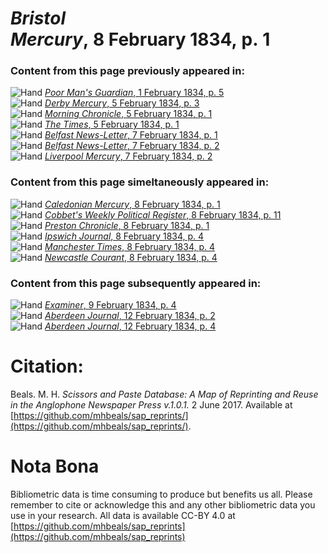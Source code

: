 # *Bristol Mercury*, 8 February 1834, p. 1  
  
### Content from this page previously appeared in:  
![Hand](http://scissorsandpaste.net/wp-content/uploads/2017/06/smallhandpointer.png) [*Poor Man's Guardian*, 1 February 1834, p. 5](https://mhbeals.github.io/sap_html/Poor-Man's-Guardian/Poor-Man's-Guardian-1-February-1834-p-5)  
![Hand](http://scissorsandpaste.net/wp-content/uploads/2017/06/smallhandpointer.png) [*Derby Mercury*, 5 February 1834, p. 3](https://mhbeals.github.io/sap_html/Derby-Mercury/Derby-Mercury-5-February-1834-p-3)  
![Hand](http://scissorsandpaste.net/wp-content/uploads/2017/06/smallhandpointer.png) [*Morning Chronicle*, 5 February 1834, p. 1](https://mhbeals.github.io/sap_html/Morning-Chronicle/Morning-Chronicle-5-February-1834-p-1)  
![Hand](http://scissorsandpaste.net/wp-content/uploads/2017/06/smallhandpointer.png) [*The Times*, 5 February 1834, p. 1](https://mhbeals.github.io/sap_html/The-Times/The-Times-5-February-1834-p-1)  
![Hand](http://scissorsandpaste.net/wp-content/uploads/2017/06/smallhandpointer.png) [*Belfast News-Letter*, 7 February 1834, p. 1](https://mhbeals.github.io/sap_html/Belfast-News-Letter/Belfast-News-Letter-7-February-1834-p-1)  
![Hand](http://scissorsandpaste.net/wp-content/uploads/2017/06/smallhandpointer.png) [*Belfast News-Letter*, 7 February 1834, p. 2](https://mhbeals.github.io/sap_html/Belfast-News-Letter/Belfast-News-Letter-7-February-1834-p-2)  
![Hand](http://scissorsandpaste.net/wp-content/uploads/2017/06/smallhandpointer.png) [*Liverpool Mercury*, 7 February 1834, p. 2](https://mhbeals.github.io/sap_html/Liverpool-Mercury/Liverpool-Mercury-7-February-1834-p-2)  
  
### Content from this page simeltaneously appeared in:  
![Hand](http://scissorsandpaste.net/wp-content/uploads/2017/06/smallhandpointer.png) [*Caledonian Mercury*, 8 February 1834, p. 1](https://mhbeals.github.io/sap_html/Caledonian-Mercury/Caledonian-Mercury-8-February-1834-p-1)  
![Hand](http://scissorsandpaste.net/wp-content/uploads/2017/06/smallhandpointer.png) [*Cobbet's Weekly Political Register*, 8 February 1834, p. 11](https://mhbeals.github.io/sap_html/Cobbet's-Weekly-Political-Register/Cobbet's-Weekly-Political-Register-8-February-1834-p-11)  
![Hand](http://scissorsandpaste.net/wp-content/uploads/2017/06/smallhandpointer.png) [*Preston Chronicle*, 8 February 1834, p. 1](https://mhbeals.github.io/sap_html/Preston-Chronicle/Preston-Chronicle-8-February-1834-p-1)  
![Hand](http://scissorsandpaste.net/wp-content/uploads/2017/06/smallhandpointer.png) [*Ipswich Journal*, 8 February 1834, p. 4](https://mhbeals.github.io/sap_html/Ipswich-Journal/Ipswich-Journal-8-February-1834-p-4)  
![Hand](http://scissorsandpaste.net/wp-content/uploads/2017/06/smallhandpointer.png) [*Manchester Times*, 8 February 1834, p. 4](https://mhbeals.github.io/sap_html/Manchester-Times/Manchester-Times-8-February-1834-p-4)  
![Hand](http://scissorsandpaste.net/wp-content/uploads/2017/06/smallhandpointer.png) [*Newcastle Courant*, 8 February 1834, p. 4](https://mhbeals.github.io/sap_html/Newcastle-Courant/Newcastle-Courant-8-February-1834-p-4)  
  
### Content from this page subsequently appeared in:  
![Hand](http://scissorsandpaste.net/wp-content/uploads/2017/06/smallhandpointer.png) [*Examiner*, 9 February 1834, p. 4](https://mhbeals.github.io/sap_html/Examiner/Examiner-9-February-1834-p-4)  
![Hand](http://scissorsandpaste.net/wp-content/uploads/2017/06/smallhandpointer.png) [*Aberdeen Journal*, 12 February 1834, p. 2](https://mhbeals.github.io/sap_html/Aberdeen-Journal/Aberdeen-Journal-12-February-1834-p-2)  
![Hand](http://scissorsandpaste.net/wp-content/uploads/2017/06/smallhandpointer.png) [*Aberdeen Journal*, 12 February 1834, p. 4](https://mhbeals.github.io/sap_html/Aberdeen-Journal/Aberdeen-Journal-12-February-1834-p-4)  


# Citation: 

Beals. M. H. *Scissors and Paste Database: A Map of Reprinting and Reuse in the Anglophone Newspaper Press v.1.0.1.* 2 June 2017. Available at [https://github.com/mhbeals/sap_reprints/](https://github.com/mhbeals/sap_reprints/). 

# Nota Bona

Bibliometric data is time consuming to produce but benefits us all. Please remember to cite or acknowledge this and any other bibliometric data you use in your research. All data is available CC-BY 4.0 at [https://github.com/mhbeals/sap_reprints](https://github.com/mhbeals/sap_reprints)